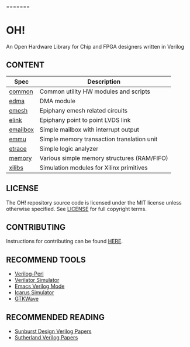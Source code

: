 =======
# OH!

An Open Hardware Library for Chip and FPGA designers written in Verilog

## CONTENT

| Spec                | Description                                 |
|---------------------|---------------------------------------------|
| [common](common)    | Common utility HW modules and scripts       |
| [edma](edma)        | DMA module                                  |
| [emesh](emesh)      | Epiphany emesh related circuits             |
| [elink](elink)      | Epiphany point to point LVDS link           |
| [emailbox](emailbox)| Simple mailbox with interrupt output        |
| [emmu](emmu)        | Simple memory transaction translation unit  |
| [etrace](etrace)    | Simple logic analyzer                       |
| [memory](memory)    | Various simple memory structures (RAM/FIFO) |
| [xilibs](xilibs)    | Simulation modules for Xilinx primitives    |

## LICENSE
The OH! repository source code is licensed under the MIT license unless otherwise specified. See [LICENSE](LICENSE) for full copyright terms.

## CONTRIBUTING
Instructions for contributing can be found [HERE](CONTRIBUTING.md).

## RECOMMEND TOOLS

* [Verilog-Perl](http://www.veripool.org/wiki/verilog-perl)
* [Verilator Simulator](http://www.veripool.org/wiki/verilator)
* [Emacs Verilog Mode](http://www.veripool.org/wiki/verilog-mode)
* [Icarus Simulator](http://iverilog.icarus.com)
* [GTKWave](http://gtkwave.sourceforge.net)

## RECOMMENDED READING

* [Sunburst Design Verilog Papers](http://www.sunburst-design.com/papers)
* [Sutherland Verilog Papers](http://www.sutherland-hdl.com/papers.html)







